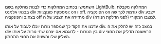השתמשו בכתיב המחלקות כדי לבנות מחלקה בשם LightBulb. המחלקה מקבלת בבנאי אלמנט div ומספקת פונקציות: on ו off. הפונקציה on גורמת לכך שה div ייצבע בצהוב והפונקציה off מחזירה את הצבע של ה div למצבו המקורי (לפני הדלקת הנורה).

עדכנו את הקוד כך שמספר נורות יוכלו לעבוד על אותו div. במצב כזה יש לחלק את ה div בין הנורות - לדוגמא אם יצרנו שתי נורות על אותו div הראשונה תדליק את החצי העליון שלו והשניה את החצי התחתון.